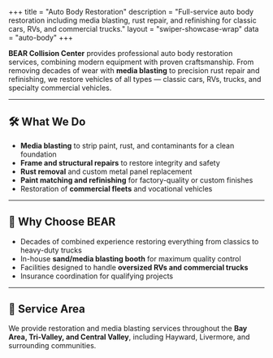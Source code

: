 +++
title = "Auto Body Restoration"
description = "Full-service auto body restoration including media blasting, rust repair, and refinishing for classic cars, RVs, and commercial trucks."
layout = "swiper-showcase-wrap"
data = "auto-body"
+++

**BEAR Collision Center** provides professional auto body restoration services, combining modern equipment with proven craftsmanship. From removing decades of wear with **media blasting** to precision rust repair and refinishing, we restore vehicles of all types — classic cars, RVs, trucks, and specialty commercial vehicles.

---

## 🛠️ What We Do
- **Media blasting** to strip paint, rust, and contaminants for a clean foundation  
- **Frame and structural repairs** to restore integrity and safety  
- **Rust removal** and custom metal panel replacement  
- **Paint matching and refinishing** for factory-quality or custom finishes  
- Restoration of **commercial fleets** and vocational vehicles  

---

## 🚗 Why Choose BEAR
- Decades of combined experience restoring everything from classics to heavy-duty trucks  
- In-house **sand/media blasting booth** for maximum quality control  
- Facilities designed to handle **oversized RVs and commercial trucks**  
- Insurance coordination for qualifying projects  

---

## 📍 Service Area
We provide restoration and media blasting services throughout the **Bay Area, Tri-Valley, and Central Valley**, including Hayward, Livermore, and surrounding communities.
